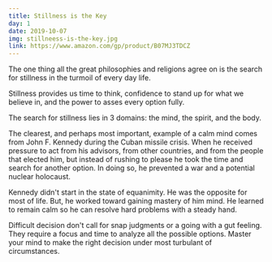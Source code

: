 ```yaml
---
title: Stillness is the Key
day: 1
date: 2019-10-07
img: stillneess-is-the-key.jpg
link: https://www.amazon.com/gp/product/B07MJ3TDCZ
---
```


The one thing all the great philosophies and religions agree on is the search
for stillness in the turmoil of every day life.

Stillness provides us time to think, confidence to stand up for what we believe
in, and the power to asses every option fully.

The search for stillness lies in 3 domains: the mind, the spirit, and the body.

The clearest, and perhaps most important, example of a calm mind comes from John
F. Kennedy during the Cuban missile crisis. When he received pressure to act
from his advisors, from other countries, and from the people that elected him,
but instead of rushing to please he took the time and search for another option.
In doing so, he prevented a war and a potential nuclear holocaust. 

Kennedy didn't start in the state of equanimity. He was the opposite for most of
life. But, he worked toward gaining mastery of him mind. He learned to remain
calm so he can resolve hard problems with a steady hand.

Difficult decision don't call for snap judgments or a going with a gut feeling.
They require a focus and time to analyze all the possible options. Master your
mind to make the right decision under most turbulant of circumstances.
